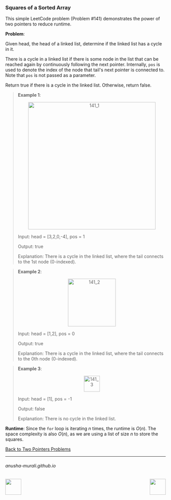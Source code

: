 ### Squares of a Sorted Array

This simple LeetCode problem (Problem #141) demonstrates the power of two pointers to reduce runtime.

**Problem**: 

Given head, the head of a linked list, determine if the linked list has a cycle in it.

There is a cycle in a linked list if there is some node in the list that can be reached again by continuously following 
the next pointer. Internally, `pos` is used to denote the index of the node that tail's next pointer is connected to. 
Note that `pos` is not passed as a parameter.

Return true if there is a cycle in the linked list. Otherwise, return false.

> **Example 1**:
>
> <p align="center">
> <img width="400" alt="141_1" src="https://github.com/user-attachments/assets/d25e96be-ad44-48ac-bc8b-eb9837775f6b" />
> </p>
>
> Input: head = [3,2,0,-4], pos = 1
> 
> Output: true
> 
> Explanation: There is a cycle in the linked list, where the tail connects to the 1st node (0-indexed).

> **Example 2**:
>
> <p align="center">
> <img width="150" alt="141_2" src="https://github.com/user-attachments/assets/ba29a9b6-1f38-4eb8-b832-df35e10ce368" />
> </p>
>
> Input: head = [1,2], pos = 0
> 
> Output: true
> 
> Explanation: There is a cycle in the linked list, where the tail connects to the 0th node (0-indexed).

> **Example 3**:
>
> <p align="center">
> <img width="50" alt="141_3" src="https://github.com/user-attachments/assets/54229940-9aa5-4070-9323-642ac4b6616b" />
> </p>
>
> Input: head = [1], pos = -1
> 
> Output: false
> 
> Explanation: There is no cycle in the linked list.

**Runtime**: Since the `for` loop is iterating $n$ times, the runtime is $O(n)$. The space complexity is also $O(n)$, as we are using
a list of size $n$ to store the squares. 

[Back to Two Pointers Problems](./problems.md)

* * *
###### anusha-murali.github.io

<img src="https://github.com/anusha-murali/anusha-murali.github.io/assets/111596338/639243aa-2857-4595-a65a-7852762bb002" width="50" height="50" align="left">

[<img src="https://github.com/user-attachments/assets/989cfb30-4fb8-40f8-a812-8a054869aa32" width="50" height="50" align="right">](../index.md)
